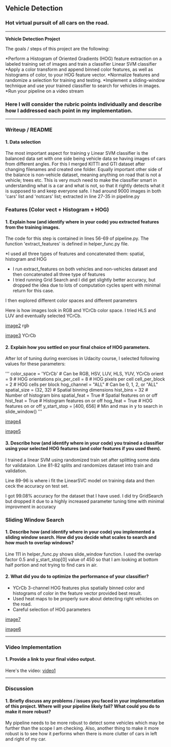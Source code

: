 ## Vehicle Detection
### Hot virtual pursuit of all cars on the road. 

---

**Vehicle Detection Project**

The goals / steps of this project are the following:

*Perform a Histogram of Oriented Gradients (HOG) feature extraction on a labeled training set of images and train a classifier Linear SVM classifier
*Apply a color transform and append binned color features, as well as histograms of color, to your HOG feature vector.
*Normalize features and randomize a selection for training and testing.
*Implement a sliding-window technique and use your trained classifier to search for vehicles in images.
*Run your pipeline on a video stream


[//]: # (Image References)
[image2]: ./images/image-2.JPG
[image3]: ./images/image-3.JPG
[image4]: ./images/image-4.JPG
[image5]: ./images/image-5.JPG
[image6]: ./images/image-6.JPG
[image7]: ./images/image-7.JPG
[video1]: ./tracked_project_video.mp4


### Here I will consider the rubric points individually and describe how I addressed each point in my implementation.  

---
### Writeup / README

#### 1. Data selection

The most important aspect for training y Linear SVM classifier is the balanced data set with one side being vehicle data se having images of cars from different angles. For this I merged KITTI and GTI dataset after changing filenames and created one folder. Equally important other side of the balance is non-vehicle dataset, meaning anything on road that is not a vehicle; trees etc. This is very much need to make the classifier smart in understanding what is a car and what is not, so that it rightly detects what it is supposed to and keep everyone safe. I had around 9000 images in both 'cars' list and 'notcars' list; extracted in line 27-35 in pipeline.py

### Features (Color vect + Histogram + HOG)

#### 1. Explain how (and identify where in your code) you extracted features from the training images.

The code for this step is contained in lines 56-69 of pipeline.py. The function 'extract_features' is defined in helper_func.py file. 

*I used all three types of features and concatenated them: spatial, histogram and HOG
* I run extract_features on both vehicles and non-vehicles dataset and then concatenated all three type of features
* I tried running Grid Search and I did get slightly better accuracy, but dropped the idea due to lots of computation cycles spent with minimal return for this case. 

I then explored different color spaces and different parameters 

Here is how images look in RGB and YCrCb color space. I tried HLS and LUV and eventually selected YCrCb. 

[image2]
rgb

[image3]
YCrCb


#### 2. Explain how you settled on your final choice of HOG parameters.

After lot of tuning during exercises in Udacity course, I selected following values for these parameters:

'''
color_space = 'YCrCb' # Can be RGB, HSV, LUV, HLS, YUV, YCrCb
orient = 9  # HOG orientations
pix_per_cell = 8 # HOG pixels per cell
cell_per_block = 2 # HOG cells per block
hog_channel = "ALL" # Can be 0, 1, 2, or "ALL"
spatial_size = (32, 32) # Spatial binning dimensions
hist_bins = 32    # Number of histogram bins
spatial_feat = True # Spatial features on or off
hist_feat = True # Histogram features on or off
hog_feat = True # HOG features on or off
y_start_stop = [400, 656] # Min and max in y to search in slide_window()
'''

[image4]



[image5]



#### 3. Describe how (and identify where in your code) you trained a classifier using your selected HOG features (and color features if you used them).

I trained a linear SVM using randomized train set after splitting some data for validataion. Line 81-82 splits and randomizes dataset into train and validation. 

Line 89-96 is where i fit the LinearSVC model on training data and then ceck the accuracy on test set. 

I got 99.08% accuracy for the dataset that I have used.  I did try GridSearch but dropped it due to a highly increased parameter tuning time with minimal improvment in accuracy 


### Sliding Window Search

#### 1. Describe how (and identify where in your code) you implemented a sliding window search.  How did you decide what scales to search and how much to overlap windows?

Line 111 in helper_func.py shows slide_window function. I used the overlap factor 0.5 and y_start_stop[0] value of 450 so that I am looking at bottom half portion and not trying to find cars in air. 

#### 2. What did you do to optimize the performance of your classifier?

* YCrCb 3-channel HOG features plus spatially binned color and histograms of color in the feature vector provided best result.
* Used heat maps to be properly sure about detecting right vehicles on the road. 
* Careful selection of HOG parameters 

[image7]



[image6]


---

### Video Implementation

#### 1. Provide a link to your final video output.  

Here's the video: [video1](./tracked_project_video.mp4)



---

### Discussion

#### 1. Briefly discuss any problems / issues you faced in your implementation of this project.  Where will your pipeline likely fail?  What could you do to make it more robust?

My pipeline needs to be more robust to detect some vehicles which may be further than the scope I am checking. Also, another thing to make it more robust is to see how it performs when there is more clutter of cars in left and right of my car. 

